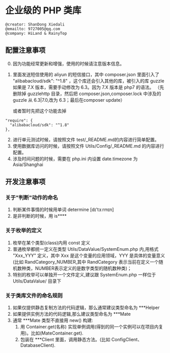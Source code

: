 # 企业级的 PHP 类库

```shell
@creator: ShanDong Xiedali
@emailto: 9727005@qq.com
@company: HiLand & RainyTop
```



## 配置注意事项

0. 因为功能经常更新和增强，使用的时候请注意版本信息。

1. 里面发送短信使用的 aliyun 的短信接口，其中 composer.json 里面引入了 "alibabacloud/sdk": "^1.8"
   ，这个库还会引入其他的库，被引入的库 guzzle 如果是 7.X 版本，需要手动修改为 6.3。因为 7.X 版本是 php7 的语法。
   （先删除掉 guzzlehttp 目录，然后把 composer.json,composer.lock 中涉及的 guzzle 从 6.3|7.0,改为 6.3；最后在composer update）

   或者暂时先把这个功能去掉

```shell
"require": {
  "alibabacloud/sdk": "^1.8"
},
```

2. 进行单元测试时候，请按照文件 test/_README.md的内容进行简单配置。
3. 使用数据库访问的时候，请按照文件 Utils/Config/_README.md 的内容进行配置。
4. 涉及时间问题的时候，需要在 php.ini 内设置 date.timezone 为 Asia/Shanghai

## 开发注意事项

### 关于"判断"动作的命名

1. 判断某件事情的时候用单词 determine [dɪ'tɜːrmɪn]
2. 是非判断的时候，用 is****

### 关于枚举的定义

1. 枚举在某个类型(class)内用 const 定义
2. 普通枚举都统一定义在类型 Utils/DataValue/SystemEnum.php 内,用格式 "Xxx_YYY" 定义，其中 Xxx 是这个变量的应用领域，YYY 是具体的变量意义(比如
   RandCategory_NUMBER,其中 RandCategory 表示当前在定义一个随机数种类，NUMBER表示定义的是数字类型的随机数种类)；
3. 特别的枚举可以单独开一个文件定义,建议跟 SystemEnum.php 一样位于 Utils/DataValue/ 目录下

### 关于类库文件的命名规则
1. 如果仅提供静态复制方法的代码逻辑，那么通常建议类型命名为 ***Helper
2. 如果提供实例方法的代码逻辑,那么建议类型命名为 ***Mate
3. 通常 ***Mate 类型不直接用 new() 构建:
   1. 用 Container.get(名称) 实现单例调用(得到的同一个实例可以在项目内复用)。比如(MateContainer.get).
   2. 包装在 ***Client 里面，调用静态方法。(比如 ConfigClient、DatabaseClient).